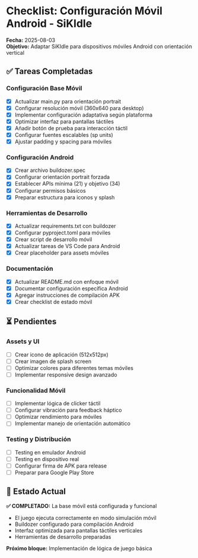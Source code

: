 # Checklist: Configuración Móvil Android - SiKIdle

**Fecha:** 2025-08-03  
**Objetivo:** Adaptar SiKIdle para dispositivos móviles Android con orientación vertical

## ✅ Tareas Completadas

### Configuración Base Móvil
- [x] Actualizar main.py para orientación portrait
- [x] Configurar resolución móvil (360x640 para desktop)
- [x] Implementar configuración adaptativa según plataforma
- [x] Optimizar interfaz para pantallas táctiles
- [x] Añadir botón de prueba para interacción táctil
- [x] Configurar fuentes escalables (sp units)
- [x] Ajustar padding y spacing para móviles

### Configuración Android
- [x] Crear archivo buildozer.spec
- [x] Configurar orientación portrait forzada
- [x] Establecer APIs mínima (21) y objetivo (34)
- [x] Configurar permisos básicos
- [x] Preparar estructura para iconos y splash

### Herramientas de Desarrollo
- [x] Actualizar requirements.txt con buildozer
- [x] Configurar pyproject.toml para móviles
- [x] Crear script de desarrollo móvil
- [x] Actualizar tareas de VS Code para Android
- [x] Crear placeholder para assets móviles

### Documentación
- [x] Actualizar README.md con enfoque móvil
- [x] Documentar configuración específica Android
- [x] Agregar instrucciones de compilación APK
- [x] Crear checklist de estado móvil

## ⏳ Pendientes

### Assets y UI
- [ ] Crear icono de aplicación (512x512px)
- [ ] Crear imagen de splash screen
- [ ] Optimizar colores para diferentes temas móviles
- [ ] Implementar responsive design avanzado

### Funcionalidad Móvil
- [ ] Implementar lógica de clicker táctil
- [ ] Configurar vibración para feedback háptico
- [ ] Optimizar rendimiento para móviles
- [ ] Implementar manejo de orientación automático

### Testing y Distribución
- [ ] Testing en emulador Android
- [ ] Testing en dispositivo real
- [ ] Configurar firma de APK para release
- [ ] Preparar para Google Play Store

## 🎯 Estado Actual

**✅ COMPLETADO:** La base móvil está configurada y funcional
- El juego ejecuta correctamente en modo simulación móvil
- Buildozer configurado para compilación Android
- Interfaz optimizada para pantallas táctiles verticales
- Herramientas de desarrollo preparadas

**Próximo bloque:** Implementación de lógica de juego básica
